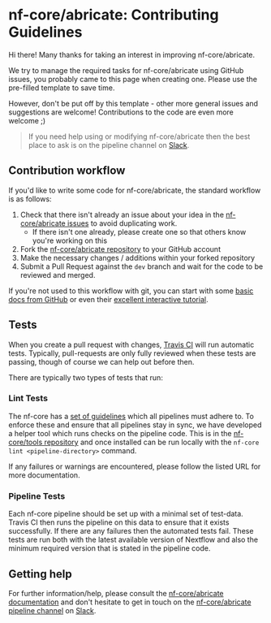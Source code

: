 # nf-core/abricate: Contributing Guidelines

Hi there! Many thanks for taking an interest in improving nf-core/abricate.

We try to manage the required tasks for nf-core/abricate using GitHub issues, you probably came to this page when creating one. Please use the pre-filled template to save time.

However, don't be put off by this template - other more general issues and suggestions are welcome! Contributions to the code are even more welcome ;)

> If you need help using or modifying nf-core/abricate then the best place to ask is on the pipeline channel on [Slack](https://nf-co.re/join/slack/).



## Contribution workflow
If you'd like to write some code for nf-core/abricate, the standard workflow
is as follows:

1. Check that there isn't already an issue about your idea in the
   [nf-core/abricate issues](https://github.com/nf-core/abricate/issues) to avoid
   duplicating work.
    * If there isn't one already, please create one so that others know you're working on this
2. Fork the [nf-core/abricate repository](https://github.com/nf-core/abricate) to your GitHub account
3. Make the necessary changes / additions within your forked repository
4. Submit a Pull Request against the `dev` branch and wait for the code to be reviewed and merged.

If you're not used to this workflow with git, you can start with some [basic docs from GitHub](https://help.github.com/articles/fork-a-repo/) or even their [excellent interactive tutorial](https://try.github.io/).


## Tests
When you create a pull request with changes, [Travis CI](https://travis-ci.org/) will run automatic tests.
Typically, pull-requests are only fully reviewed when these tests are passing, though of course we can help out before then.

There are typically two types of tests that run:

### Lint Tests
The nf-core has a [set of guidelines](https://nf-co.re/developers/guidelines) which all pipelines must adhere to.
To enforce these and ensure that all pipelines stay in sync, we have developed a helper tool which runs checks on the pipeline code. This is in the [nf-core/tools repository](https://github.com/nf-core/tools) and once installed can be run locally with the `nf-core lint <pipeline-directory>` command.

If any failures or warnings are encountered, please follow the listed URL for more documentation.

### Pipeline Tests
Each nf-core pipeline should be set up with a minimal set of test-data.
Travis CI then runs the pipeline on this data to ensure that it exists successfully.
If there are any failures then the automated tests fail.
These tests are run both with the latest available version of Nextflow and also the minimum required version that is stated in the pipeline code.

## Getting help
For further information/help, please consult the [nf-core/abricate documentation](https://github.com/nf-core/abricate#documentation) and don't hesitate to get in touch on the [nf-core/abricate pipeline channel](https://nfcore.slack.com/channels/nf-core/abricate) on [Slack](https://nf-co.re/join/slack/).
